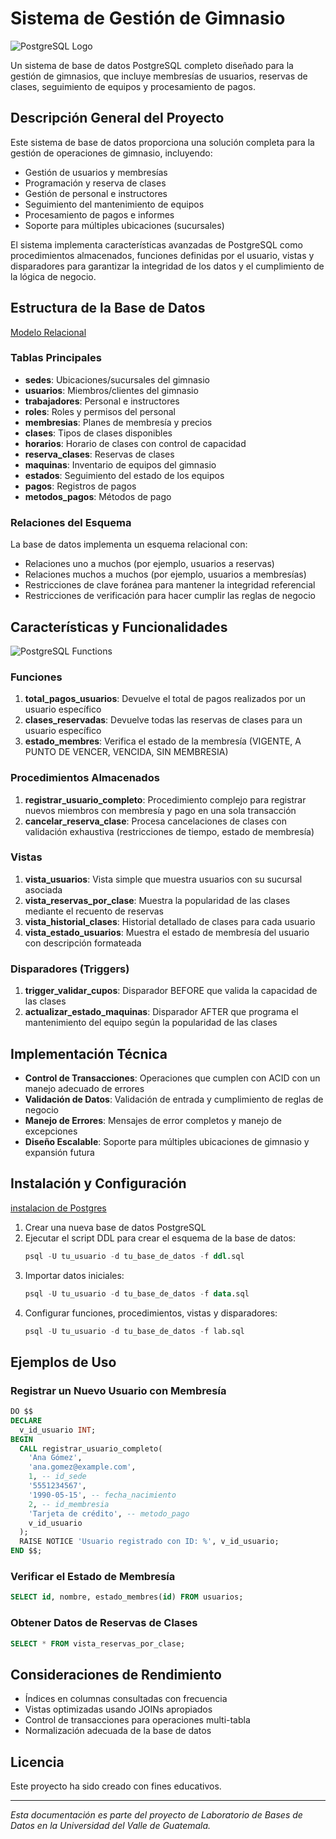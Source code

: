 # Sistema de Gestión de Gimnasio

![PostgreSQL Logo](https://upload.wikimedia.org/wikipedia/commons/thumb/2/29/Postgresql_elephant.svg/1200px-Postgresql_elephant.svg.png)

Un sistema de base de datos PostgreSQL completo diseñado para la gestión de gimnasios, que incluye membresías de usuarios, reservas de clases, seguimiento de equipos y procesamiento de pagos.

## Descripción General del Proyecto

Este sistema de base de datos proporciona una solución completa para la gestión de operaciones de gimnasio, incluyendo:

- Gestión de usuarios y membresías
- Programación y reserva de clases
- Gestión de personal e instructores
- Seguimiento del mantenimiento de equipos
- Procesamiento de pagos e informes
- Soporte para múltiples ubicaciones (sucursales)

El sistema implementa características avanzadas de PostgreSQL como procedimientos almacenados, funciones definidas por el usuario, vistas y disparadores para garantizar la integridad de los datos y el cumplimiento de la lógica de negocio.

## Estructura de la Base de Datos

[Modelo Relacional](https://dbdiagram.io/d/LAB2-BD-6812b5091ca52373f50bfab2)

### Tablas Principales

- **sedes**: Ubicaciones/sucursales del gimnasio
- **usuarios**: Miembros/clientes del gimnasio
- **trabajadores**: Personal e instructores
- **roles**: Roles y permisos del personal
- **membresias**: Planes de membresía y precios
- **clases**: Tipos de clases disponibles
- **horarios**: Horario de clases con control de capacidad
- **reserva_clases**: Reservas de clases
- **maquinas**: Inventario de equipos del gimnasio
- **estados**: Seguimiento del estado de los equipos
- **pagos**: Registros de pagos
- **metodos_pagos**: Métodos de pago

### Relaciones del Esquema

La base de datos implementa un esquema relacional con:
- Relaciones uno a muchos (por ejemplo, usuarios a reservas)
- Relaciones muchos a muchos (por ejemplo, usuarios a membresías)
- Restricciones de clave foránea para mantener la integridad referencial
- Restricciones de verificación para hacer cumplir las reglas de negocio

## Características y Funcionalidades

![PostgreSQL Functions](https://www.postgresql.org/media/img/about/press/elephant.png)

### Funciones

1. **total_pagos_usuarios**: Devuelve el total de pagos realizados por un usuario específico
2. **clases_reservadas**: Devuelve todas las reservas de clases para un usuario específico
3. **estado_membres**: Verifica el estado de la membresía (VIGENTE, A PUNTO DE VENCER, VENCIDA, SIN MEMBRESIA)

### Procedimientos Almacenados

1. **registrar_usuario_completo**: Procedimiento complejo para registrar nuevos miembros con membresía y pago en una sola transacción
2. **cancelar_reserva_clase**: Procesa cancelaciones de clases con validación exhaustiva (restricciones de tiempo, estado de membresía)

### Vistas

1. **vista_usuarios**: Vista simple que muestra usuarios con su sucursal asociada
2. **vista_reservas_por_clase**: Muestra la popularidad de las clases mediante el recuento de reservas
3. **vista_historial_clases**: Historial detallado de clases para cada usuario
4. **vista_estado_usuarios**: Muestra el estado de membresía del usuario con descripción formateada

### Disparadores (Triggers)

1. **trigger_validar_cupos**: Disparador BEFORE que valida la capacidad de las clases
2. **actualizar_estado_maquinas**: Disparador AFTER que programa el mantenimiento del equipo según la popularidad de las clases

## Implementación Técnica

- **Control de Transacciones**: Operaciones que cumplen con ACID con un manejo adecuado de errores
- **Validación de Datos**: Validación de entrada y cumplimiento de reglas de negocio
- **Manejo de Errores**: Mensajes de error completos y manejo de excepciones
- **Diseño Escalable**: Soporte para múltiples ubicaciones de gimnasio y expansión futura

## Instalación y Configuración

[instalacion de Postgres](https://www.postgresql.org/docs/current/tutorial-install.html)

1. Crear una nueva base de datos PostgreSQL
2. Ejecutar el script DDL para crear el esquema de la base de datos:
   ```sql
   psql -U tu_usuario -d tu_base_de_datos -f ddl.sql
   ```
3. Importar datos iniciales:
   ```sql
   psql -U tu_usuario -d tu_base_de_datos -f data.sql
   ```
4. Configurar funciones, procedimientos, vistas y disparadores:
   ```sql
   psql -U tu_usuario -d tu_base_de_datos -f lab.sql
   ```

## Ejemplos de Uso

### Registrar un Nuevo Usuario con Membresía

```sql
DO $$
DECLARE
  v_id_usuario INT;
BEGIN
  CALL registrar_usuario_completo(
    'Ana Gómez', 
    'ana.gomez@example.com',
    1, -- id_sede
    '5551234567',
    '1990-05-15', -- fecha_nacimiento
    2, -- id_membresia
    'Tarjeta de crédito', -- metodo_pago
    v_id_usuario
  );
  RAISE NOTICE 'Usuario registrado con ID: %', v_id_usuario;
END $$;
```

### Verificar el Estado de Membresía

```sql
SELECT id, nombre, estado_membres(id) FROM usuarios;
```

### Obtener Datos de Reservas de Clases

```sql
SELECT * FROM vista_reservas_por_clase;
```

## Consideraciones de Rendimiento

- Índices en columnas consultadas con frecuencia
- Vistas optimizadas usando JOINs apropiados
- Control de transacciones para operaciones multi-tabla
- Normalización adecuada de la base de datos

## Licencia

Este proyecto ha sido creado con fines educativos.

---

*Esta documentación es parte del proyecto de Laboratorio de Bases de Datos en la Universidad del Valle de Guatemala.*

